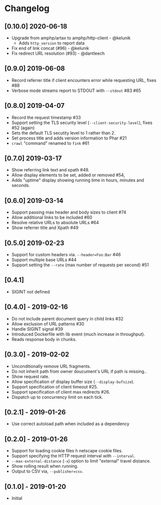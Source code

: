 # Changelog

## [0.10.0] 2020-06-18

- Upgrade from amphp/artax to amphp/http-client - @kelunik
    - Adds `http_version` to report data
- Fix end of link concat (#96) - @kelunik
- Fix redirect URL resolution (#93) - @dantleech

## [0.9.0] 2019-06-08

- Record referrer title if client encounters error while requesting URL, fixes #88
- Verbose mode streams report to STDOUT with `--stdout` #83 #65

## [0.8.0] 2019-04-07

- Record the request timestamp #33
- Support setting the TLS security level (`--client-security-level`), fixes
  #52 (again)
- Sets the default TLS secutity level to 1 rather than 2.
- Set process title and adds version information to Phar #21
- `crawl` "command" renamed to `fink` #61

## [0.7.0] 2019-03-17

- Show referring link text and xpath #49.
- Allow display elements to be set, added or removed #54,
- Adds "uptime" display showing running time in hours, minutes and seconds.

## [0.6.0] 2019-03-14

- Support passing max header and body sizes to client #74
- Allow additional links to be included #60
- Resolve relative URLs to absolute URLs #64
- Show referrer title and Xpath #49

## [0.5.0] 2019-02-23

- Support for custom headers via. `--header=Foo:Bar` #46
- Support multiple base URLs #44
- Support setting the `--rate` (max number of requests per second) #51

## [0.4.1]

- SIGINT not defined

## [0.4.0] - 2019-02-16

- Do not include parent document query in child links #32
- Allow exclusion of URL patterns #30
- Handle SIGINT signal #39
- Introduced Dockerfile with lib event (much increase in throughput).
- Reads response body in chunks.

## [0.3.0] - 2019-02-02

- Unconditionally remove URL fragments.
- Do not inherit path from owner doucument's URL if path is missing..
- Show request rate.
- Allow specification of display buffer size (`--display-bufsize`).
- Support specification of client timeout #25.
- Support specification of client max redirects #26.
- Dispatch up to concurrency limit on each tick.

## [0.2.1] - 2019-01-26

- Use correct autoload path when included as a dependency

## [0.2.0] - 2019-01-26

- Support for loading cookie files h netscape cookie files.
- Support specifying the HTTP request interval with `--interval`.
- `--max-external-distance` (`-x`) option to limit "external" travel distance.
- Show rolling result when running.
- Output to CSV via, `--publisher=csv`.

## [0.1.0] - 2019-01-20

- Initial
